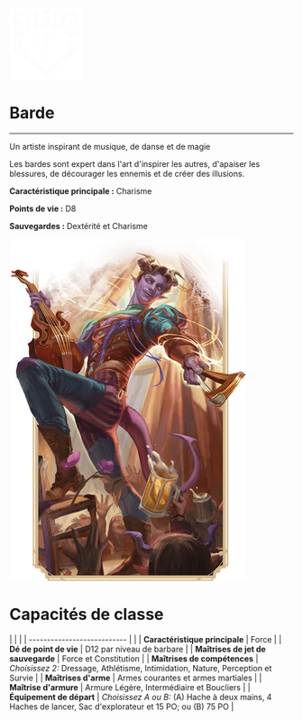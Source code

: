 <div class="icon-container">
  <img src="../_media/classes/barde.png" alt="Barde" class="icon-title" data-no-zoom />

# Barde <!-- {docsify-ignore} -->

</div>

---

<div class="bloc-pres">
<div class="bloc-texte">
  <div class="pres">
    <p>Un artiste inspirant de musique, de danse et de magie</p>
  </div>
  <div class="texte">
    <p>Les bardes sont expert dans l'art d'inspirer les autres, d'apaiser les blessures, de décourager les ennemis et de créer des illusions.</p>
    <div class="summary">
      <p><strong>Caractéristique principale :</strong> Charisme</p>
      <p><strong>Points de vie :</strong> D8</p>
      <p><strong>Sauvegardes :</strong> Dextérité et Charisme</p>
    </div>
  </div>
  </div>
  <img src="../_media/classes/pres-barde.png" alt="Barde" class="img-pres" data-no-zoom />
</div>

# Capacités de classe
| | |
| --------------------------- | |
| **Caractéristique principale** | Force |
| **Dé de point de vie** | D12 par niveau de barbare |
| **Maîtrises de jet de sauvegarde** | Force et Constitution |
| **Maîtrises de compétences** | *Choisissez 2:* Dressage, Athlétisme, Intimidation, Nature, Perception et Survie |
| **Maîtrises d'arme** | Armes courantes et armes martiales |
| **Maîtrise d'armure** | Armure Légère, Intermédiaire et Boucliers |
| **Équipement de départ** | *Choisissez A ou B:* (A) Hache à deux mains, 4 Haches de lancer, Sac d'explorateur et 15 PO; ou (B) 75 PO |